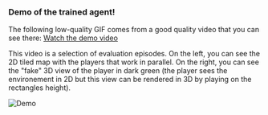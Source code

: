 ### Demo of the trained agent!

The following low-quality GIF comes from a good quality video that you can see there: [Watch the demo video](media/Demo_RL_game.mp4)

This video is a selection of evaluation episodes. On the left, you can see the 2D tiled map with the players that work in parallel. On the right, you can see the "fake" 3D view of the player in dark green (the player sees the environement in 2D but this view can be rendered in 3D by playing on the rectangles height).

![Demo](media/gif_demo.gif)